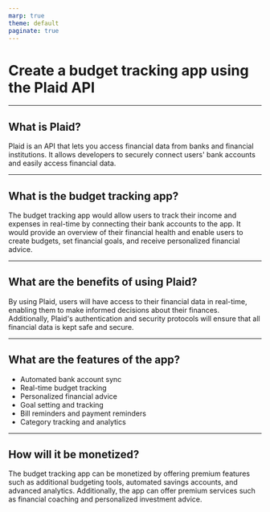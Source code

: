 ```yaml
---
marp: true
theme: default
paginate: true
---
```

# Create a budget tracking app using the Plaid API

---
## What is Plaid?
Plaid is an API that lets you access financial data from banks and financial institutions. It allows developers to securely connect users' bank accounts and easily access financial data.

---
## What is the budget tracking app?
The budget tracking app would allow users to track their income and expenses in real-time by connecting their bank accounts to the app. It would provide an overview of their financial health and enable users to create budgets, set financial goals, and receive personalized financial advice.

---
## What are the benefits of using Plaid?
By using Plaid, users will have access to their financial data in real-time, enabling them to make informed decisions about their finances. Additionally, Plaid's authentication and security protocols will ensure that all financial data is kept safe and secure.

---
## What are the features of the app?
- Automated bank account sync
- Real-time budget tracking
- Personalized financial advice
- Goal setting and tracking
- Bill reminders and payment reminders
- Category tracking and analytics

---
## How will it be monetized?
The budget tracking app can be monetized by offering premium features such as additional budgeting tools, automated savings accounts, and advanced analytics. Additionally, the app can offer premium services such as financial coaching and personalized investment advice.
  
